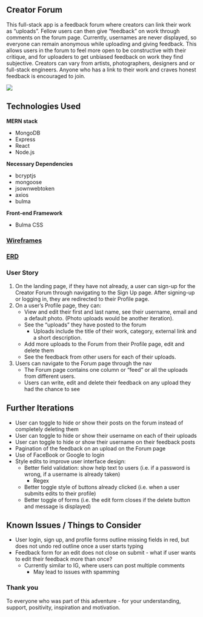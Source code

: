 ## Creator Forum

This full-stack app is a feedback forum where creators can link their work as “uploads”. Fellow users can then give “feedback” on work through comments on the forum page. Currently, usernames are never displayed, so everyone can remain anonymous while uploading and giving feedback. This allows users in the forum to feel more open to be constructive with their critique, and for uploaders to get unbiased feedback on work they find subjective. Creators can vary from artists, photographers, designers and or full-stack engineers. Anyone who has a link to their work and craves honest feedback is encouraged to join.

<img src="https://imgur.com/a/RDeNOvG">

## Technologies Used

**MERN stack**
* MongoDB
* Express
* React
* Node.js

**Necessary Dependencies**
* bcryptjs
* mongoose
* jsownwebtoken
* axios
* bulma

**Front-end Framework**
* Bulma CSS

### <a href="https://drive.google.com/file/d/1fXJ85V6RJ8fKuHJrtsnShuBMiou8qo-U/view?usp=sharing">Wireframes</a>

### <a href="https://drive.google.com/file/d/1b8J5DdnNpFwXCw6q6BKJn59bfXIzREeQ/view?usp=sharing">ERD</a>

### User Story
1. On the landing page, if they have not already, a user can sign-up for the Creator Forum through navigating to the Sign Up page. After signing-up or logging in, they are redirected to their Profile page.
2. On a user’s Profile page, they can:
    * View and edit their first and last name, see their username, email and a default photo. (Photo uploads would be another iteration).
    * See the “uploads” they have posted to the forum
        * Uploads include the title of their work, category, external link and a short description.
    * Add more uploads to the Forum from their Profile page, edit and delete them
    * See the feedback from other users for each of their uploads.
3. Users can navigate to the Forum page through the nav
    * The Forum page contains one column or “feed” or all the uploads from different users. 
    * Users can write, edit and delete their feedback on any upload they had the chance to see

## Further Iterations
* User can toggle to hide or show their posts on the forum instead of completely deleting them
* User can toggle to hide or show their username on each of their uploads
* User can toggle to hide or show their username on their feedback posts
* Pagination of the feedback on an upload on the Forum page
* Use of FaceBook or Google to login
* Style edits to improve user interface design:
    * Better field validation: show help text to users (i.e. if a password is wrong, if a username is already taken)
        * Regex
    * Better toggle style of buttons already clicked (i.e. when a user submits edits to their profile)
    * Better toggle of forms (i.e. the edit form closes if the delete button and message is displayed)

## Known Issues / Things to Consider
* User login, sign up, and profile forms outline missing fields in red, but does not undo red outline once a user starts typing
* Feedback form for an edit does not close on submit - what if user wants to edit their feedback more than once?
    * Currently similar to IG, where users can post multiple comments
        * May lead to issues with spamming

### Thank you
To everyone who was part of this adventure - for your understanding, support, positivity, inspiration and motivation. 

